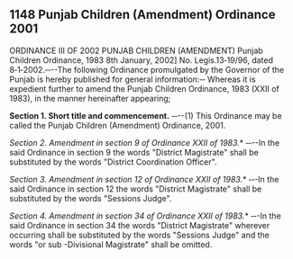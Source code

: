 ## 1148 Punjab Children (Amendment) Ordinance 2001
 
ORDINANCE III OF 2002
PUNJAB CHILDREN (AMENDMENT)
Punjab Children Ordinance, 1983
8th January, 2002]
No. Legis.13‑19/96, dated 8‑1‑2002.‑‑--The following Ordinance promulgated by the Governor of the Punjab is hereby published for general information:‑‑
Whereas it is expedient further to amend the Punjab Children Ordinance, 1983 (XXII of 1983), in the manner hereinafter appearing;

**Section 1. Short title and commencement.**
‑‑--(1) This Ordinance may be called the Punjab Children (Amendment) Ordinance, 2001.

 

*Section 2. Amendment in section 9 of Ordinance XXII of 1983.**
‑‑--In the said Ordinance in section 9 the words "District Magistrate" shall be substituted by the words "District Coordination Officer".

 

*Section 3. Amendment in section 12 of Ordinance XXII of 1983.**
‑‑-In the said Ordinance in section 12 the words "District Magistrate" shall be substituted by the words "Sessions Judge".

 

*Section 4. Amendment in section 34 of Ordinance XXII of 1983.**
‑‑-In the said Ordinance in section 34 the words "District Magistrate" wherever occurring shall be substituted by the words "Sessions Judge" and the words "or sub -Divisional Magistrate" shall be omitted.

